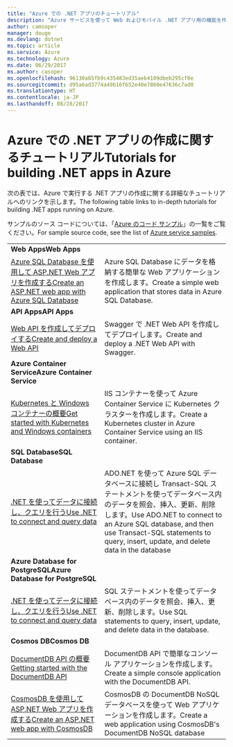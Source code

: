 ```yaml
---
title: "Azure での .NET アプリのチュートリアル"
description: "Azure サービスを使って Web およびモバイル .NET アプリ用の機能を作成して追加する方法についてのチュートリアルです。"
author: camsoper
manager: douge
ms.devlang: dotnet
ms.topic: article
ms.service: Azure
ms.technology: Azure
ms.date: 06/29/2017
ms.author: casoper
ms.openlocfilehash: 96130a65fb9c435483ed35aeb4109dbeb295cf0e
ms.sourcegitcommit: d95a6ad3774a49b16f652e40e7860e47636c7ad0
ms.translationtype: HT
ms.contentlocale: ja-JP
ms.lasthandoff: 08/28/2017
---
```

# <a name="tutorials-for-building-net-apps-in-azure"></a><span data-ttu-id="a055f-103">Azure での .NET アプリの作成に関するチュートリアル</span><span class="sxs-lookup"><span data-stu-id="a055f-103">Tutorials for building .NET apps in Azure</span></span>

<span data-ttu-id="a055f-104">次の表では、Azure で実行する .NET アプリの作成に関する詳細なチュートリアルへのリンクを示します。</span><span class="sxs-lookup"><span data-stu-id="a055f-104">The following table links to in-depth tutorials for building .NET apps running on Azure.</span></span>

<span data-ttu-id="a055f-105">サンプルのソース コードについては、「[Azure のコード サンプル](https://azure.microsoft.com/resources/samples/?platform=dotnet)」の一覧をご覧ください。</span><span class="sxs-lookup"><span data-stu-id="a055f-105">For sample source code, see the list of [Azure service samples](https://azure.microsoft.com/resources/samples/?platform=dotnet).</span></span>

| | |
|---|---|
| <span data-ttu-id="a055f-106">**Web Apps**</span><span class="sxs-lookup"><span data-stu-id="a055f-106">**Web Apps**</span></span>||
| <span data-ttu-id="a055f-107">[Azure SQL Database を使用して ASP.NET Web アプリを作成する][1]</span><span class="sxs-lookup"><span data-stu-id="a055f-107">[Create an ASP.NET web app with Azure SQL Database][1]</span></span> | <span data-ttu-id="a055f-108">Azure SQL Database にデータを格納する簡単な Web アプリケーションを作成します。</span><span class="sxs-lookup"><span data-stu-id="a055f-108">Create a simple web application that stores data in Azure SQL Database.</span></span> | 
| <span data-ttu-id="a055f-109">**API Apps**</span><span class="sxs-lookup"><span data-stu-id="a055f-109">**API Apps**</span></span>||
| <span data-ttu-id="a055f-110">[Web API を作成してデプロイする][3]</span><span class="sxs-lookup"><span data-stu-id="a055f-110">[Create and deploy a Web API][3]</span></span> | <span data-ttu-id="a055f-111">Swagger で .NET Web API を作成してデプロイします。</span><span class="sxs-lookup"><span data-stu-id="a055f-111">Create and deploy a .NET Web API with Swagger.</span></span> | 
| <span data-ttu-id="a055f-112">**Azure Container Service**</span><span class="sxs-lookup"><span data-stu-id="a055f-112">**Azure Container Service**</span></span> ||
| <span data-ttu-id="a055f-113">[Kubernetes と Windows コンテナーの概要][4]</span><span class="sxs-lookup"><span data-stu-id="a055f-113">[Get started with Kubernetes and Windows containers][4]</span></span> | <span data-ttu-id="a055f-114">IIS コンテナーを使って Azure Container Service に Kubernetes クラスターを作成します。</span><span class="sxs-lookup"><span data-stu-id="a055f-114">Create a Kubernetes cluster in Azure Container Service using an IIS container.</span></span>
| <span data-ttu-id="a055f-115">**SQL Database**</span><span class="sxs-lookup"><span data-stu-id="a055f-115">**SQL Database**</span></span> ||
| <span data-ttu-id="a055f-116">[.NET を使ってデータに接続し、クエリを行う][5]</span><span class="sxs-lookup"><span data-stu-id="a055f-116">[Use .NET to connect and query data][5]</span></span> | <span data-ttu-id="a055f-117">ADO.NET を使って Azure SQL データベースに接続し Transact-SQL ステートメントを使ってデータベース内のデータを照会、挿入、更新、削除します。</span><span class="sxs-lookup"><span data-stu-id="a055f-117">Use ADO.NET to connect to an Azure SQL database, and then use Transact-SQL statements to query, insert, update, and delete data in the database</span></span> | 
| <span data-ttu-id="a055f-118">**Azure Database for PostgreSQL**</span><span class="sxs-lookup"><span data-stu-id="a055f-118">**Azure Database for PostgreSQL**</span></span> ||
| <span data-ttu-id="a055f-119">[.NET を使ってデータに接続し、クエリを行う][6]</span><span class="sxs-lookup"><span data-stu-id="a055f-119">[Use .NET to connect and query data][6]</span></span> | <span data-ttu-id="a055f-120">SQL ステートメントを使ってデータベース内のデータを照会、挿入、更新、削除します。</span><span class="sxs-lookup"><span data-stu-id="a055f-120">Use SQL statements to query, insert, update, and delete data in the database.</span></span> | 
| <span data-ttu-id="a055f-121">**Cosmos DB**</span><span class="sxs-lookup"><span data-stu-id="a055f-121">**Cosmos DB**</span></span> ||
| <span data-ttu-id="a055f-122">[DocumentDB API の概要][7]</span><span class="sxs-lookup"><span data-stu-id="a055f-122">[Getting started with the DocumentDB API][7]</span></span> | <span data-ttu-id="a055f-123">DocumentDB API で簡単なコンソール アプリケーションを作成します。</span><span class="sxs-lookup"><span data-stu-id="a055f-123">Create a simple console application with the DocumentDB API.</span></span> | 
| <span data-ttu-id="a055f-124">[CosmosDB を使用して ASP.NET Web アプリを作成する][8]</span><span class="sxs-lookup"><span data-stu-id="a055f-124">[Create an ASP.NET web app with CosmosDB][8]</span></span> | <span data-ttu-id="a055f-125">CosmosDB の DocumentDB NoSQL データベースを使って Web アプリケーションを作成します。</span><span class="sxs-lookup"><span data-stu-id="a055f-125">Create a web application using CosmosDB's DocumentDB NoSQL database</span></span> | 

[1]: /azure/app-service-web/app-service-web-tutorial-dotnet-sqldatabase
[2]: /azure/documentdb/documentdb-dotnet-application
[3]: /azure/app-service-api/app-service-api-dotnet-get-started
[4]: /azure/container-service/container-service-kubernetes-windows-walkthrough
[5]: /azure/sql-database/sql-database-connect-query-dotnet
[6]: /azure/postgresql/connect-csharp
[7]: /azure/cosmos-db/documentdb-dotnetcore-get-started
[8]: /azure/cosmos-db/documentdb-dotnet-application
